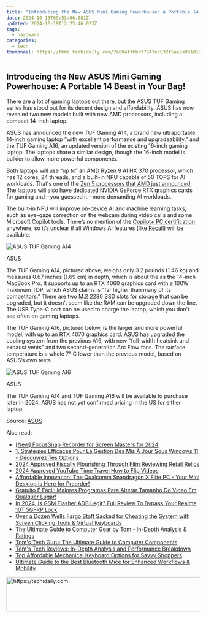 ```yaml
---
title: "Introducing the New ASUS Mini Gaming Powerhouse: A Portable 14 Beast in Your Bag!"
date: 2024-10-13T09:53:06.681Z
updated: 2024-10-19T12:25:46.023Z
tags:
  - hardware
categories:
  - tech
thumbnail: https://thmb.techidaily.com/7a684ff6b3f7243ec032f5ae8a931d190264bae1e112796613965ade353d6f1f.png
---
```


## Introducing the New ASUS Mini Gaming Powerhouse: A Portable 14 Beast in Your Bag!

There are a lot of gaming laptops out there, but the ASUS TUF Gaming series has stood out for its decent design and affordability. ASUS has now revealed two new models built with new AMD processors, including a compact 14-inch laptop.

 ASUS has announced the new TUF Gaming A14, a brand new ultraportable 14-inch gaming laptop “with excellent performance and upgradeability,” and the TUF Gaming A16, an updated version of the existing 16-inch gaming laptop. The laptops share a similar design, though the 16-inch model is bulkier to allow more powerful components.

 Both laptops will use “up to” an AMD Ryzen 9 AI HX 370 processor, which has 12 cores, 24 threads, and a built-in NPU capable of 50 TOPS for AI workloads. That's one of the [Zen 5 processors that AMD just announced](https://techidaily.com/the-way-to-recover-deleted-pictures-on-infinix-smart-8-without-backup-by-fonelab-android-recover-pictures/). The laptops will also have dedicated NVIDIA GeForce RTX graphics cards for gaming and—you guessed it—more demanding AI workloads.

 The built-in NPU will improve on-device AI and machine learning tasks, such as eye-gaze correction on the webcam during video calls and some Microsoft Copilot tools. There’s no mention of the [Copilot+ PC certification](https://change-location.techidaily.com/how-to-stop-my-spouse-from-spying-on-my-motorola-moto-g24-drfone-by-drfone-virtual-android/) anywhere, so it’s unclear if all Windows AI features (like [Recall](https://tech-hub.techidaily.com/leveraging-chatgpt-for-effective-meditation-routines-a-step-by-step-guide/)) will be available.

![ASUS TUF Gaming A14](https://static1.howtogeekimages.com/wordpress/wp-content/uploads/2024/05/asus-tuf-gaming-a14_5.jpeg) 

ASUS

 The TUF Gaming A14, pictured above, weighs only 3.2 pounds (1.46 kg) and measures 0.67 inches (1.69 cm) in depth, which is about the as the 14-inch MacBook Pro. It supports up to an RTX 4060 graphics card with a 100W maximum TDP, which ASUS claims is “far higher than many of its competitors.” There are two M.2 2280 SSD slots for storage that can be upgraded, but it doesn’t seem like the RAM can be upgraded down the line. The USB Type-C port can be used to charge the laptop, which you don’t see often on gaming laptops.

 The TUF Gaming A16, pictured below, is the larger and more powerful model, with up to an RTX 4070 graphics card. ASUS has upgraded the cooling system from the previous A16, with new “full-width heatsink and exhaust vents” and two second-generation Arc Flow fans. The surface temperature is a whole 7° C lower than the previous model, based on ASUS’s own tests.

![ASUS TUF Gaming A16](https://static1.howtogeekimages.com/wordpress/wp-content/uploads/2024/05/asus-tuf-gaming-a16_4.jpeg) 

ASUS

 The TUF Gaming A14 and TUF Gaming A16 will be available to purchase later in 2024\. ASUS has not yet confirmed pricing in the US for either laptop.

 Source: [ASUS](https://press.asus.com/news/press-releases/asus-introduces-new-tuf-gaming-a14-a16-ultraportable-laptops-ai-enhanced-performance/)

<ins class="adsbygoogle"
     style="display:block"
     data-ad-format="autorelaxed"
     data-ad-client="ca-pub-7571918770474297"
     data-ad-slot="1223367746"></ins>

<ins class="adsbygoogle"
     style="display:block"
     data-ad-client="ca-pub-7571918770474297"
     data-ad-slot="8358498916"
     data-ad-format="auto"
     data-full-width-responsive="true"></ins>

<span class="atpl-alsoreadstyle">Also read:</span>
<div><ul>
<li><a href="https://screen-mirroring-recording.techidaily.com/new-focussnap-recorder-for-screen-masters-for-2024/"><u>[New] FocusSnap Recorder for Screen Masters for 2024</u></a></li>
<li><a href="https://discover-exceptional.techidaily.com/1-strategies-efficaces-pour-la-gestion-des-mis-a-jour-sous-windows-11-decouvrez-tes-options/"><u>1. Stratégies Efficaces Pour La Gestion Des Mis À Jour Sous Windows 11 - Découvrez Tes Options</u></a></li>
<li><a href="https://youtube-data.techidaily.com/approved-fiscally-flourishing-through-film-reviewing-retail-relics/"><u>2024 Approved Fiscally Flourishing Through Film Reviewing Retail Relics</u></a></li>
<li><a href="https://youtube-data.techidaily.com/approved-youtube-time-travel-how-to-flip-videos/"><u>2024 Approved YouTube Time Travel How to Flip Videos</u></a></li>
<li><a href="https://audio-editing.techidaily.com/1723262353012-affordable-innovation-the-qualcomm-snapdragon-x-elite-pc-your-mini-desktop-is-here-for-preorder/"><u>Affordable Innovation: The Qualcomm Snapdragon X Elite PC - Your Mini Desktop Is Here for Preorder!</u></a></li>
<li><a href="https://eaxpv-info.techidaily.com/gratuito-e-facil-maiores-programas-para-alterar-tamanho-do-video-em-qualquer-lugar/"><u>Gratuito E Fácil: Maiores Programas Para Alterar Tamanho Do Vídeo Em Qualquer Lugar!</u></a></li>
<li><a href="https://android-frp.techidaily.com/in-2024-is-gsm-flasher-adb-legit-full-review-to-bypass-your-realme-10t-5gfrp-lock-by-drfone-android/"><u>In 2024, Is GSM Flasher ADB Legit? Full Review To Bypass Your Realme 10T 5GFRP Lock</u></a></li>
<li><a href="https://hardware-help.techidaily.com/over-a-dozen-wells-fargo-staff-sacked-for-cheating-the-system-with-screen-clicking-tools-and-virtual-keyboards/"><u>Over a Dozen Wells Fargo Staff Sacked for Cheating the System with Screen Clicking Tools & Virtual Keyboards</u></a></li>
<li><a href="https://hardware-help.techidaily.com/the-ultimate-guide-to-computer-gear-by-tom-in-depth-analysis-and-ratings/"><u>The Ultimate Guide to Computer Gear by Tom - In-Depth Analysis & Ratings</u></a></li>
<li><a href="https://hardware-help.techidaily.com/toms-tech-guru-the-ultimate-guide-to-computer-components/"><u>Tom's Tech Guru: The Ultimate Guide to Computer Components</u></a></li>
<li><a href="https://hardware-help.techidaily.com/toms-tech-reviews-in-depth-analysis-and-performance-breakdown/"><u>Tom's Tech Reviews: In-Depth Analysis and Performance Breakdown</u></a></li>
<li><a href="https://hardware-help.techidaily.com/top-affordable-mechanical-keyboard-options-for-savvy-shoppers/"><u>Top Affordable Mechanical Keyboard Options for Savvy Shoppers</u></a></li>
<li><a href="https://hardware-help.techidaily.com/ultimate-guide-to-the-best-bluetooth-mice-for-enhanced-workflows-and-mobility/"><u>Ultimate Guide to the Best Bluetooth Mice for Enhanced Workflows & Mobility</u></a></li>
</ul></div>

<!-- affiliate ads begin -->
<a href="https://appsumo.8odi.net/c/5597632/2094422/7443" target="_top" id="2094422">
  <img src="//a.impactradius-go.com/display-ad/7443-2094422" border="0" alt="https://techidaily.com" width="728" height="90"/>
</a>
<img height="0" width="0" src="https://appsumo.8odi.net/i/5597632/2094422/7443" style="position:absolute;visibility:hidden;" border="0" />
<!-- affiliate ads end -->

